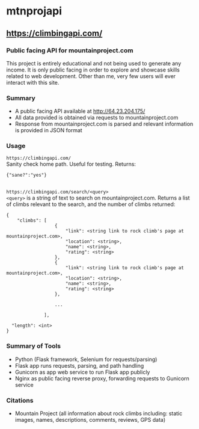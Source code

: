 # mtnprojapi
## https://climbingapi.com/
### Public facing API for mountainproject.com
This project is entirely educational and not being used to generate any income. It is only public facing in order to explore and showcase skills related to web development. Other than me, very few users will ever interact with this site.

### Summary
- A public facing API available at http://64.23.204.175/ 
- All data provided is obtained via requests to mountainproject.com
- Response from mountainproject.com is parsed and relevant information is provided in JSON format

### Usage
`https://climbingapi.com/` \
Sanity check home path. Useful for testing. Returns:
```
{"sane?":"yes"}
```
\
`https://climbingapi.com/search/<query>` \
`<query>` is a string of text to search on mountainproject.com. Returns a list of climbs relevant to the search, and the number of climbs returned:
```
{
    "climbs": [
                  {
                      "link": <string link to rock climb's page at mountainproject.com>,
                      "location": <string>,
                      "name": <string>,
                      "rating": <string>
                  },
                  {
                      "link": <string link to rock climb's page at mountainproject.com>,
                      "location": <string>,
                      "name": <string>,
                      "rating": <string>
                  },

                  ...

              ],

  "length": <int>
}
```
### Summary of Tools
- Python (Flask framework, Selenium for requests/parsing)
- Flask app runs requests, parsing, and path handling
- Gunicorn as app web service to run Flask app publicly
- Nginx as public facing reverse proxy, forwarding requests to Gunicorn service

### Citations
- Mountain Project (all information about rock climbs including: static images, names, descriptions, comments, reviews, GPS data)

